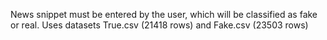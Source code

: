 News snippet must be entered by the user, which will be classified as fake or real.
Uses datasets True.csv (21418 rows) and Fake.csv (23503 rows)
